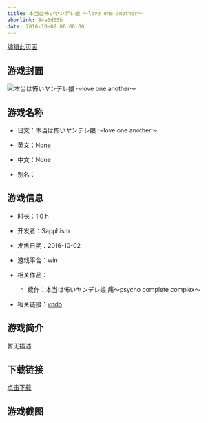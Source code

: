 ```yaml
---
title: 本当は怖いヤンデレ娘 ～love one another～
abbrlink: 84a3d05b
date: 2016-10-02 00:00:00
---
```

[编辑此页面](https://github.com/ACG-3/ADV3-source/blob/main/source/_posts/games/%E6%9C%AC%E5%BD%93%E3%81%AF%E6%80%96%E3%81%84%E3%83%A4%E3%83%B3%E3%83%87%E3%83%AC%E5%A8%98%20%EF%BD%9Elove%20one%20another%EF%BD%9E.md)

## 游戏封面

![本当は怖いヤンデレ娘 ～love one another～](https%3A//pan.timero.xyz/onedrive/img_lib_001/%E6%9C%AC%E5%BD%93%E3%81%AF%E6%80%96%E3%81%84%E3%83%A4%E3%83%B3%E3%83%87%E3%83%AC%E5%A8%98%20%EF%BD%9Elove%20one%20another%EF%BD%9E_cover.avif)


## 游戏名称

- 日文：本当は怖いヤンデレ娘 ～love one another～
- 英文：None
- 中文：None

- 别名：


## 游戏信息

- 时长：1.0 h
- 开发者：Sapphism
- 发售日期：2016-10-02
- 游戏平台：win
- 相关作品：
   - 续作：本当は怖いヤンデレ娘 痛～psycho complete complex～

- 相关链接：[vndb](https://vndb.org/v20302)


## 游戏简介

暂无描述


## 下载链接

[点击下载](https://pan.timero.xyz/onedrive/adv_lib_001/%E6%9C%AC%E5%BD%93%E3%81%AF%E6%80%96%E3%81%84%E3%83%A4%E3%83%B3%E3%83%87%E3%83%AC%E5%A8%98%20%EF%BD%9Elove%20one%20another%EF%BD%9E)


## 游戏截图


